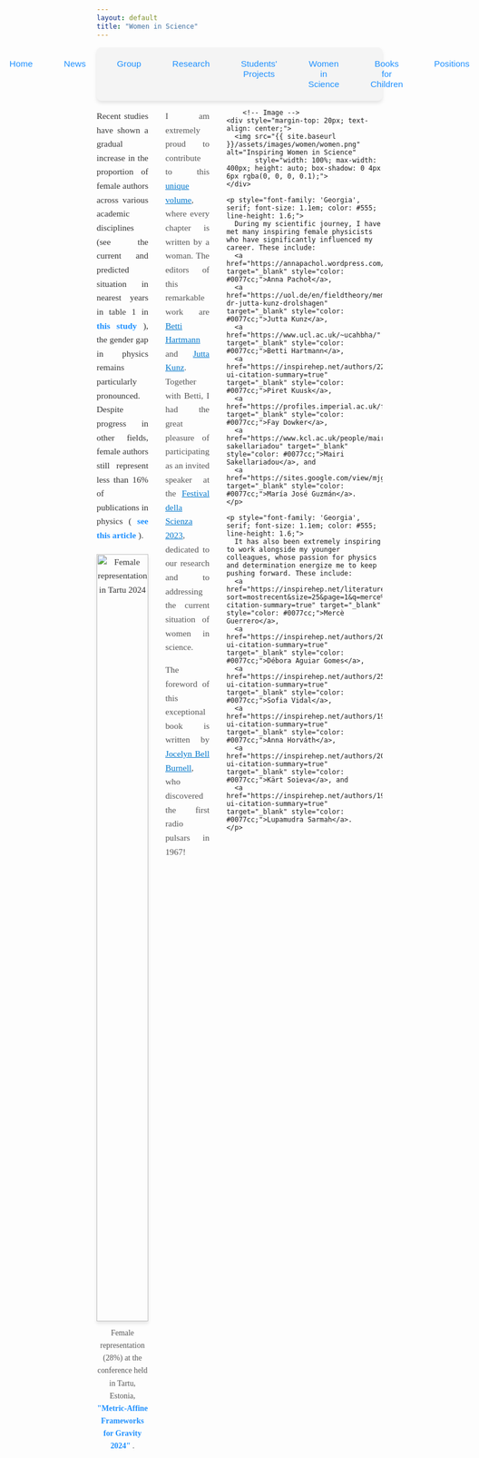 ```yaml
---
layout: default
title: "Women in Science"
---
```


<nav style="background-color: #f4f4f4; padding: 10px; border-radius: 8px; box-shadow: 0 4px 6px rgba(0, 0, 0, 0.1);">
  <ul style="list-style: none; display: flex; justify-content: center; gap: 15px; padding: 0; margin: 0;">
    <li style="flex: 1; text-align: center;">
      <a href="{{ site.baseurl }}/" 
         style="text-decoration: none; color: #1e90ff; font-family: 'Arial', sans-serif; font-size: 1.1em; padding: 10px 20px; display: inline-block; border-radius: 6px; transition: background-color 0.3s;">
         Home
      </a>
    </li>
    <li style="flex: 1; text-align: center;">
      <a href="{{ site.baseurl }}/news/" 
         style="text-decoration: none; color: #1e90ff; font-family: 'Arial', sans-serif; font-size: 1.1em; padding: 10px 20px; display: inline-block; border-radius: 6px; transition: background-color 0.3s;">
         News
      </a>
    </li>
    <li style="flex: 1; text-align: center;">
      <a href="{{ site.baseurl }}/group/" 
         style="text-decoration: none; color: #1e90ff; font-family: 'Arial', sans-serif; font-size: 1.1em; padding: 10px 20px; display: inline-block; border-radius: 6px; transition: background-color 0.3s;">
         Group
      </a>
    </li>
    <li style="flex: 1; text-align: center;">
      <a href="{{ site.baseurl }}/research/" 
         style="text-decoration: none; color: #1e90ff; font-family: 'Arial', sans-serif; font-size: 1.1em; padding: 10px 20px; display: inline-block; border-radius: 6px; transition: background-color 0.3s;">
         Research
      </a>
    </li>
    <li style="flex: 1; text-align: center;">
      <a href="{{ site.baseurl }}/Students' projects/" 
         style="text-decoration: none; color: #1e90ff; font-family: 'Arial', sans-serif; font-size: 1.1em; padding: 10px 20px; display: inline-block; border-radius: 6px; transition: background-color 0.3s;">
         Students' Projects
      </a>
    </li>
    <li style="flex: 1; text-align: center;">
      <a href="{{ site.baseurl }}/women-in-science/" 
         style="text-decoration: none; color: #1e90ff; font-family: 'Arial', sans-serif; font-size: 1.1em; padding: 10px 20px; display: inline-block; border-radius: 6px; transition: background-color 0.3s;">
         Women in Science
      </a>
    </li>
    <li style="flex: 1; text-align: center;">
      <a href="{{ site.baseurl }}/books-for-children/" 
         style="text-decoration: none; color: #1e90ff; font-family: 'Arial', sans-serif; font-size: 1.1em; padding: 10px 20px; display: inline-block; border-radius: 6px; transition: background-color 0.3s;">
         Books for Children
      </a>
    </li>
    <li style="flex: 1; text-align: center;">
      <a href="{{ site.baseurl }}/positions/" 
         style="text-decoration: none; color: #1e90ff; font-family: 'Arial', sans-serif; font-size: 1.1em; padding: 10px 20px; display: inline-block; border-radius: 6px; transition: background-color 0.3s;">
         Positions
      </a>
    </li>
  </ul>
</nav>



<div style="display: flex; gap: 30px;">

  <!-- Lewa kolumna -->
  <div style="flex: 1; font-family: 'Georgia', serif; font-size: 1.1em; line-height: 1.6; color: #333; text-align: justify;">
    <p>Recent studies have shown a gradual increase in the proportion of female authors across various academic disciplines 
      (see the current and predicted situation in nearest years in table 1 in 
      <a href="https://journals.sagepub.com/doi/full/10.1177/08944393241270633?casa_token=0IT7D255A1kAAAAA%3AQWMreDZMmDFbyVa4xixtKhzC_QAdg5zXeReoB93lu3HT3pds0DxtgR-WB8C_G3M-AHqacRDSPQU1DA" 
         target="_blank" style="color: #1e90ff; text-decoration: none; font-weight: bold;">
         this study
      </a>), the gender gap in physics remains particularly pronounced. Despite progress in other fields, female authors 
      still represent less than 16% of publications in physics 
      (<a href="https://journals.plos.org/plosbiology/article?id=10.1371/journal.pbio.2004956&from=article_link" 
          target="_blank" style="color: #1e90ff; text-decoration: none; font-weight: bold;">
         see this article
      </a>).
    </p>
    <!-- Zdjęcie i podpis -->
    <div style="margin-top: 20px; text-align: center;">
     <img src="{{ site.baseurl }}/assets/images/women/tartu2014.jpg" alt="Female representation in Tartu 2024" 
     style="width: 100%; max-width: 600px; height: auto; box-shadow: 0 4px 6px rgba(0, 0, 0, 0.1);">
      <p style="font-family: 'Georgia', serif; font-size: 0.9em; color: #555; margin-top: 10px;">
        Female representation (28%) at the conference held in Tartu, Estonia, 
        <a href="http://geomgrav.fi.ut.ee/conf/maffgrav2024/" 
           target="_blank" style="color: #1e90ff; text-decoration: none; font-weight: bold;">
           "Metric-Affine Frameworks for Gravity 2024"
        </a>.
      </p>
    </div>
  </div>

 <!-- Right Column -->
<div style="flex: 1; text-align: justify;">
  <p style="font-family: 'Georgia', serif; font-size: 1.1em; color: #555; line-height: 1.6;">
    I am extremely proud to contribute to this <a href="https://link.springer.com/book/10.1007/978-3-031-42096-2" target="_blank" style="color: #0077cc;">unique volume</a>, where every chapter is written by a woman. The editors of this remarkable work are 
    <a href="https://www.ucl.ac.uk/~ucahbha/" target="_blank" style="color: #0077cc;">Betti Hartmann</a> and 
    <a href="https://uol.de/en/fieldtheory/members/prof-dr-jutta-kunz-drolshagen" target="_blank" style="color: #0077cc;">Jutta Kunz</a>. 
    Together with Betti, I had the great pleasure of participating as an invited speaker at the 
    <a href="https://www.festivalscienza.it/edizione-2023" target="_blank" style="color: #0077cc;">Festival della Scienza 2023</a>, 
    dedicated to our research and to addressing the current situation of women in science.
  </p>

  <p style="font-family: 'Georgia', serif; font-size: 1.1em; color: #555; line-height: 1.6;">
    The foreword of this exceptional book is written by 
    <a href="https://en.wikipedia.org/wiki/Jocelyn_Bell_Burnell" target="_blank" style="color: #0077cc;">Jocelyn Bell Burnell</a>, 
    who discovered the first radio pulsars in 1967!
  </p>
</div>


        <!-- Image -->
    <div style="margin-top: 20px; text-align: center;">
      <img src="{{ site.baseurl }}/assets/images/women/women.png" alt="Inspiring Women in Science" 
           style="width: 100%; max-width: 400px; height: auto; box-shadow: 0 4px 6px rgba(0, 0, 0, 0.1);">
    </div>

    <p style="font-family: 'Georgia', serif; font-size: 1.1em; color: #555; line-height: 1.6;">
      During my scientific journey, I have met many inspiring female physicists who have significantly influenced my career. These include: 
      <a href="https://annapachol.wordpress.com/" target="_blank" style="color: #0077cc;">Anna Pachoł</a>, 
      <a href="https://uol.de/en/fieldtheory/members/prof-dr-jutta-kunz-drolshagen" target="_blank" style="color: #0077cc;">Jutta Kunz</a>, 
      <a href="https://www.ucl.ac.uk/~ucahbha/" target="_blank" style="color: #0077cc;">Betti Hartmann</a>, 
      <a href="https://inspirehep.net/authors/2274752?ui-citation-summary=true" target="_blank" style="color: #0077cc;">Piret Kuusk</a>, 
      <a href="https://profiles.imperial.ac.uk/f.dowker" target="_blank" style="color: #0077cc;">Fay Dowker</a>, 
      <a href="https://www.kcl.ac.uk/people/mairi-sakellariadou" target="_blank" style="color: #0077cc;">Mairi Sakellariadou</a>, and 
      <a href="https://sites.google.com/view/mjguzman" target="_blank" style="color: #0077cc;">María José Guzmán</a>.
    </p>

    <p style="font-family: 'Georgia', serif; font-size: 1.1em; color: #555; line-height: 1.6;">
      It has also been extremely inspiring to work alongside my younger colleagues, whose passion for physics and determination energize me to keep pushing forward. These include: 
      <a href="https://inspirehep.net/literature?sort=mostrecent&size=25&page=1&q=merce%20guerrero&ui-citation-summary=true" target="_blank" style="color: #0077cc;">Mercè Guerrero</a>, 
      <a href="https://inspirehep.net/authors/2085236?ui-citation-summary=true" target="_blank" style="color: #0077cc;">Débora Aguiar Gomes</a>, 
      <a href="https://inspirehep.net/authors/2574814?ui-citation-summary=true" target="_blank" style="color: #0077cc;">Sofia Vidal</a>, 
      <a href="https://inspirehep.net/authors/1907023?ui-citation-summary=true" target="_blank" style="color: #0077cc;">Anna Horváth</a>, 
      <a href="https://inspirehep.net/authors/2087690?ui-citation-summary=true" target="_blank" style="color: #0077cc;">Kärt Soieva</a>, and 
      <a href="https://inspirehep.net/authors/1969588?ui-citation-summary=true" target="_blank" style="color: #0077cc;">Lupamudra Sarmah</a>.
    </p>


  </div>

</div>


